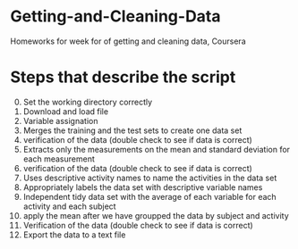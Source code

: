 # Getting-and-Cleaning-Data
Homeworks for week for of getting and cleaning data, Coursera

# Steps that describe the script

0) Set the working directory correctly
1) Download and load file
2) Variable assignation
3) Merges the training and the test sets to create one data set
4) verification of the data (double check to see if data is correct)
5) Extracts only the measurements on the mean and standard deviation for each measurement
6) verification of the data (double check to see if data is correct)
7) Uses descriptive activity names to name the activities in the data set
8) Appropriately labels the data set with descriptive variable names
9) Independent tidy data set with the average of each variable for each activity and each subject
10) apply the mean after we have groupped the data by subject and activity
11) Verification of the data (double check to see if data is correct)
12) Export the data to a text file
